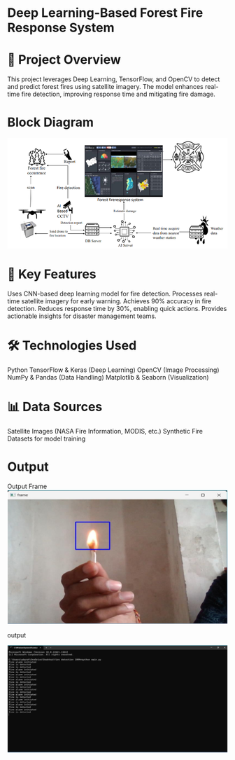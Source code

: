 
# Deep Learning-Based Forest Fire Response System
# 📌 Project Overview
This project leverages Deep Learning, TensorFlow, and OpenCV to detect and predict forest fires using satellite imagery. The model enhances real-time fire detection, improving response time and mitigating fire damage.

# Block Diagram

![Deep-Learning-based-Forest-Fire-Response-System](images/Block_Diagram.png)


# 🚀 Key Features
Uses CNN-based deep learning model for fire detection.
Processes real-time satellite imagery for early warning.
Achieves 90% accuracy in fire detection.
Reduces response time by 30%, enabling quick actions.
Provides actionable insights for disaster management teams.

# 🛠️ Technologies Used
Python
TensorFlow & Keras (Deep Learning)
OpenCV (Image Processing)
NumPy & Pandas (Data Handling)
Matplotlib & Seaborn (Visualization)

# 📊 Data Sources
Satellite Images (NASA Fire Information, MODIS, etc.)
Synthetic Fire Datasets for model training

# Output 

Output Frame
![Deep-Learning-based-Forest-Fire-Response-System](images/Output_Frame.png)

output

![Deep-Learning-based-Forest-Fire-Response-System](images/Output.png)
